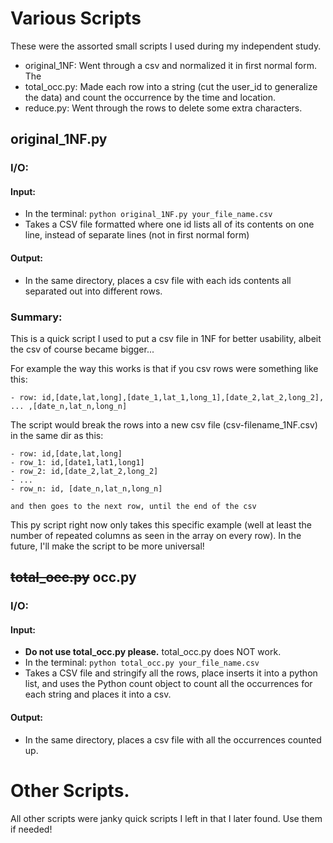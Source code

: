 # Various Scripts
These were the assorted small scripts I used during my independent study.
- original_1NF: Went through a csv and normalized it in first normal form. The
- total_occ.py: Made each row into a string (cut the user_id to generalize the data) and count the occurrence by the time and location.
- reduce.py: Went through the rows to delete some extra characters.

## original_1NF.py
### I/O:
#### Input:
 - In the terminal: `python original_1NF.py your_file_name.csv`
 - Takes a CSV file formatted where one id lists all of its contents on one line, instead of separate lines (not in first normal form)

#### Output:
 - In the same directory, places a csv file with each ids contents all separated out into different rows.

### Summary:
This is a quick script I used to put a csv file in 1NF for better usability, albeit the csv of course became bigger...

For example the way this works is that if you csv rows were something like this:

    - row: id,[date,lat,long],[date_1,lat_1,long_1],[date_2,lat_2,long_2], ... ,[date_n,lat_n,long_n]

The script would break the rows into a new csv file (csv-filename_1NF.csv) in the same dir as this:

    - row: id,[date,lat,long]
    - row_1: id,[date1,lat1,long1]
    - row_2: id,[date_2,lat_2,long_2]
    - ...
    - row_n: id, [date_n,lat_n,long_n]

    and then goes to the next row, until the end of the csv

This py script right now only takes this specific example (well at least the number of repeated columns as seen in the array on every row). In the future, I'll make the script to be more universal!

## ~~total_occ.py~~ occ.py
### I/O:
#### Input:
 - **Do not use total_occ.py please.** total_occ.py does NOT work.
 - In the terminal: `python total_occ.py your_file_name.csv`
 - Takes a CSV file and stringify all the rows, place inserts it into a python list, and uses the Python count object to count all the occurrences for each string and places it into a csv.

#### Output:
 - In the same directory, places a csv file with all the occurrences counted up.

# Other Scripts.
All other scripts were janky quick scripts I left in that I later found. Use them if needed! 
